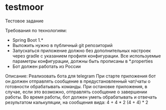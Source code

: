 # testmoor
Тестовое задание

Требования по технологиям:
- Spring Boot 1.*
- Выложить нужно в публичный git репозиторий
- Запускаться приложение должно без дополнительных настроек через gradle с указанием профиля конфигурации. Все используемые параметры конфигурации, должны быть прописаны в *.properties
- Бот должен работать из России

Описание:
Реализовать бота для telegram
При старте приложения бот он должен отправлять сообщение в предустановленный чат/чаты о готовности обрабатывать команды. При остановке приложения, в случае, если это возможно, отправлять сообщение о завершении работы.
Во время работы, бот должен уметь обрабатывать и отвечать результатом калькуляции, на сообщения вида:
4 + 4 * 2
(4 + 4) * 2  

